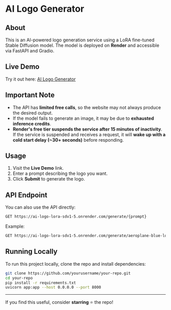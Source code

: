 # AI Logo Generator

## About
This is an AI-powered logo generation service using a LoRA fine-tuned Stable Diffusion model. The model is deployed on **Render** and accessible via FastAPI and Gradio.

## Live Demo
Try it out here: [AI Logo Generator](https://ai-logo-lora-sdv1-5.onrender.com)

## Important Note
- The API has **limited free calls**, so the website may not always produce the desired output.
- If the model fails to generate an image, it may be due to **exhausted inference credits**.
- **Render's free tier suspends the service after 15 minutes of inactivity**. If the service is suspended and receives a request, it will **wake up with a cold start delay (~30+ seconds)** before responding.

## Usage
1. Visit the **Live Demo** link.
2. Enter a prompt describing the logo you want.
3. Click **Submit** to generate the logo.

## API Endpoint
You can also use the API directly:
```bash
GET https://ai-logo-lora-sdv1-5.onrender.com/generate/{prompt}
```
Example:
```bash
GET https://ai-logo-lora-sdv1-5.onrender.com/generate/aeroplane-blue-logo
```

## Running Locally
To run this project locally, clone the repo and install dependencies:
```bash
git clone https://github.com/yourusername/your-repo.git
cd your-repo
pip install -r requirements.txt
uvicorn app:app --host 0.0.0.0 --port 8000
```

---
If you find this useful, consider **starring** ⭐ the repo!

